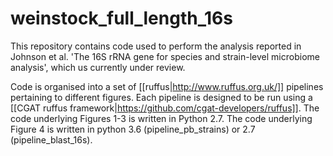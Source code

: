 # weinstock_full_length_16s

This repository contains code used to perform the analysis reported in Johnson et al. 
'The 16S rRNA gene for species and strain-level microbiome analysis', which us currently
under review.

Code is organised into a set of [[ruffus|http://www.ruffus.org.uk/]] pipelines pertaining
to different figures. Each pipeline is designed to be run using a
[[CGAT ruffus framework|https://github.com/cgat-developers/ruffus]]. The code
underlying Figures 1-3 is written in Python 2.7. The code underlying Figure 4 is written
in python 3.6 (pipeline_pb_strains) or 2.7 (pipeline_blast_16s).





